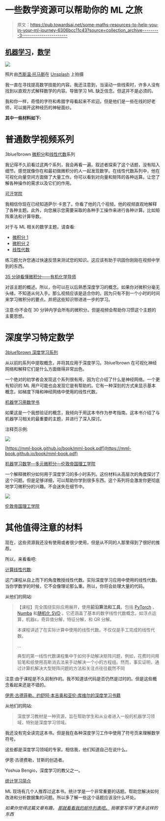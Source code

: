 # 一些数学资源可以帮助你的 ML 之旅

> 原文：<https://pub.towardsai.net/some-maths-resources-to-help-you-in-your-ml-journey-6306bcc11c43?source=collection_archive---------3----------------------->

## [机器学习](https://towardsai.net/p/category/machine-learning)，[数学](https://towardsai.net/p/category/mathematics)

![](img/42fd1398d16e615fc4691fdd96e492ab.png)

照片由[杰斯温·托马斯](https://unsplash.com/@jeswinthomas?utm_source=medium&utm_medium=referral)在 [Unsplash](https://unsplash.com?utm_source=medium&utm_medium=referral) 上拍摄

我一直在寻找提高数学技能的内容。我还注意到，当滚动一些线索时，许多人没有找到以直观方式解释数学的内容。导致学习 ML 缺乏信念。但这并不是必须的。

我和你一样，奇怪的字符和希腊字母看起来不欢迎。但是他们是一些在线的好老师，可以揭开这种经历的神秘面纱。

**其中一些材料如下:**

# 普通数学视频系列

3blue1brown [微积分](https://youtube.com/playlist?list=PLZHQObOWTQDMsr9K-rj53DwVRMYO3t5Yr)和[线性代数](https://youtube.com/playlist?list=PLZHQObOWTQDPD3MizzM2xVFitgF8hE_ab)系列

我记得不久前看过这两个系列，我会再看一遍。叙述者探索了这个话题，没有陷入细节。感觉就像你在和最初做微积分的人一起发现数学。在线性代数系列中，他在可视化向量空间方面做了大量工作。你可以看到对向量和矩阵的各种运算。让您了解各种操作的需求以及它们的作用。

[可汗学院](https://khanacademy.org)

我相信你现在已经知道萨尔·卡恩了。你看了他的几个视频。他的视频直观地解释了各种主题。此外，向您展示您需要采取的各种手工操作来进行各种计算。比如矩阵乘法和计算导数。

对于与 ML 相关的数学主题，请查看:

*   [微积分 1](https://www.khanacademy.org/math/calculus-1)
*   [微积分 2](https://www.khanacademy.org/math/calculus-2)
*   [线性代数](https://www.khanacademy.org/math/linear-algebra)

练习题允许您通过快速反馈来测试您的知识。这应该有助于巩固你刚刚在视频中学到的东西。

[35 分钟看懂微积分——有机化学导师](https://www.youtube.com/watch?v=WsQQvHm4lSw)

对该主题的概述。所以，你可以在以后熟悉深度学习的概念。如果你对微积分毫无头绪，不知道从何入手。那么视频应该是适合你的。因为只有不到一个小时的时间来学习微积分的要点。并把这些知识带进进一步的学习。

注意:你不会在 30 分钟内学会所有的微积分。但是视频会帮助你习惯这个主题的主要思想。

# 深度学习特定数学

[3blue1brown 深度学习系列](https://youtube.com/playlist?list=PLZHQObOWTQDNU6R1_67000Dx_ZCJB-3pi)

从以前的系列中提取概念，并将其应用于深度学习。3blue1brown 在可视化神经网络和解释它们是什么方面做得非常出色。

一个绝对的初学者会发现这个系列很有用，因为它介绍了什么是神经网络。一个更有知识的 ML 用户可能也会发现它是有帮助的。它有一种深刻的方式来显示基本概念，如梯度下降和神经网络中使用的线性代数。

[机器学习用数学书](https://mml-book.github.io/)

如果这是一个我想验证的概念，我倾向于用这本书作为参考指南。这本书介绍了与机器学习相关的最重要的主题，并进行了深入探讨。

注释页示例:

![](img/7a90da13f0271844e7cf16ba0251f7c7.png)

[https://mml-book.github.io/book/mml-book.pdf](https://mml-book.github.io/book/mml-book.pdf)

[机器学习数学—多元微积分—伦敦帝国理工学院](https://www.youtube.com/watch?v=QpwTEsO51tU)

一个解释微积分如何用于深度学习的多小时系列。这份材料从高层次的角度探讨了这个问题。但是足够详细，可以帮助你学到很多东西。这个系列将会激发你更彻底地学习微积分的兴趣。不会迷失在细节中。

![](img/ed5c196d2e6d1be6284900f87a9c429e.png)

[伦敦帝国理工学院](https://youtu.be/QpwTEsO51tU?t=8412)

# 其他值得注意的材料

现在，这些资源我还没有使用或者很少使用，但是从不同的人那里得到了很好的推荐。

所以，来看看吧:

[计算线性代数](https://www.fast.ai/2017/07/17/num-lin-alg/):

这门课程从自上而下的角度教授线性代数。实际深度学习应用中使用的线性代数。当你学数学的时候，它不会像理论那么重。所以，你将会处理大量的代码。

从他们的网站:

> 【课程】完全围绕实际应用展开，使用**前沿算法和工具**，包括 [PyTorch](http://pytorch.org/) 、 [Numba](https://numba.pydata.org/) 和[随机化 SVD](https://research.fb.com/fast-randomized-svd/) 。它还涵盖了基本的数字线性代数概念，如浮点运算，机器ε，奇异值分解，特征分解，和 QR 分解。
> 
> 本课程讲述了在实际计算中使用的线性代数。不仅仅是手工完成的线性代数。
> 
> …
> 
> 典型的第一线性代数课程集中于如何手动解决矩阵问题，例如，花费时间用铅笔和纸使用高斯消去法来手动解决一个小的方程组。然而，事实证明，通过计算机解决大型矩阵问题的方法和关注点往往截然不同

注意:由于课程是不久前制作的。我不知道该代码是否仍然是过时的。但是这些概念看起来还是不错的。

[伊恩·古德菲勒、约舒阿·本吉奥和亚伦·库维尔的深度学习书籍](https://www.deeplearningbook.org/)

从他们的网站:

> 深度学习教材是一种资源，旨在帮助学生和从业者进入一般的机器学习领域，特别是深度学习领域。

我还没有完全读完这本书。但是我在各种深度学习工作中使用了符号页来理解数学符号。

这些都是深度学习领域的专家。相信我，他们知道自己在说什么。

伊恩·古德费勒，甘斯的创造者。

Yoshua Bengio，深度学习的教父之一。

[统计学习简介](https://www.statlearning.com/)

ML 现场有几个人推荐过这本书。统计学是一个非常重要的话题。帮助您解决如何改进和分析数据集的问题。所以多了解一些这个话题应该没什么坏处。

*如果你觉得这篇文章有趣，* [*那就看看我的邮件列表吧。*](https://www.tobiolabode.com/subscribe) *我哪里写得下更多这样的东西*